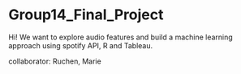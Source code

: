 # Group14_Final_Project
Hi! We want to explore audio features and build a machine learning approach using spotify API, R and Tableau.

collaborator: Ruchen, Marie